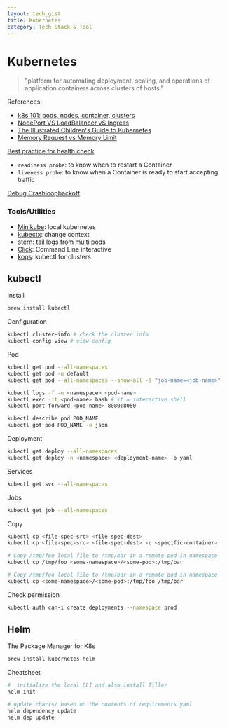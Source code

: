 ```yaml
---
layout: tech_gist
title: Kubernetes
category: Tech Stack & Tool
---
```


# Kubernetes

> "platform for automating deployment, scaling, and operations of application containers across clusters of hosts."

References:
- [k8s 101: pods, nodes, container, clusters](https://medium.com/google-cloud/kubernetes-101-pods-nodes-containers-and-clusters-c1509e409e16)
- [NodePort VS LoadBalancer vS Ingress](https://medium.com/google-cloud/kubernetes-nodeport-vs-loadbalancer-vs-ingress-when-should-i-use-what-922f010849e0)
- [The Illustrated Children's Guide to Kubernetes](https://www.youtube.com/watch?v=4ht22ReBjno)
- [Memory Request vs Memory Limit](https://jackiechen.org/2017/12/12/the-myth-of-memory-requests-and-limits-in-kubernetes/)

[Best practice for health check](https://cloud.google.com/blog/products/gcp/kubernetes-best-practices-setting-up-health-checks-with-readiness-and-liveness-probes)
- `readiness probe`: to know when to restart a Container
- `liveness probe`: to know when a Container is ready to start accepting traffic

[Debug Crashloopbackoff](https://sysdig.com/blog/debug-kubernetes-crashloopbackoff/)

### Tools/Utilities
- [Minikube](https://kubernetes.io/docs/setup/minikube/): local kubernetes
- [kubectx](https://github.com/ahmetb/kubectx): change context
- [stern](https://github.com/wercker/stern): tail logs from multi pods
- [Click](https://github.com/databricks/click): Command Line interactive
- [kops](https://github.com/kubernetes/kops): kubectl for clusters

## kubectl

Install
```bash
brew install kubectl 
```

Configuration
```bash
kubectl cluster-info # check the cluster info
kubectl config view # view config
```

Pod
```bash
kubectl get pod --all-namespaces
kubectl get pod -n default
kubectl get pod --all-namespaces --show-all -l "job-name=<job-name>" 

kubectl logs -f -n <namespace> <pod-name>
kubectl exec -it <pod-name> bash # it = interactive shell
kubectl port-forward <pod-name> 8080:8080

kubectl describe pod POD_NAME
kubectl got pod POD_NAME -o json
```

Deployment
```bash
kubectl get deploy --all-namespaces
kubectl get deploy -n <namespace> <deployment-name> -o yaml
```

Services
```bash
kubectl get svc --all-namespaces
```

Jobs
```bash
kubectl get job --all-namespaces
```

Copy
```bash
kubectl cp <file-spec-src> <file-spec-dest>
kubectl cp <file-spec-src> <file-spec-dest> -c <specific-container>

# Copy /tmp/foo local file to /tmp/bar in a remote pod in namespace
kubectl cp /tmp/foo <some-namespace>/<some-pod>:/tmp/bar 

# Copy /tmp/foo local file to /tmp/bar in a remote pod in namespace
kubectl cp <some-namespace>/<some-pod>:/tmp/foo /tmp/bar 
```

Check permission
```bash
kubectl auth can-i create deployments --namespace prod
```

## Helm 

The Package Manager for K8s
```bash
brew install kubernetes-helm
```

Cheatsheet
```bash
#  initialize the local CLI and also install Tiller 
helm init 

# update charts/ based on the contents of requirements.yaml
helm dependency update
helm dep update
```
